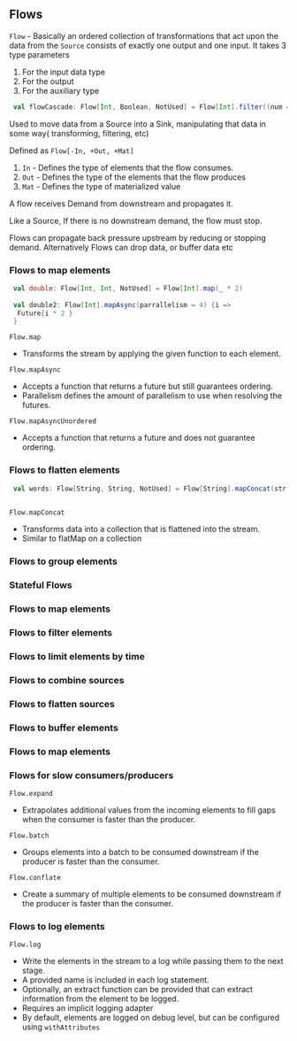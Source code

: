 ## Flows

                                                                                             
```Flow``` - Basically an ordered collection of transformations that act upon the data from the ```Source``` consists of exactly one 
output and one input. It takes 3 type parameters 

1. For the input data type 
2. For the output
3. For the auxiliary type

```scala
 val flowCascade: Flow[Int, Boolean, NotUsed] = Flow[Int].filter((num => num > 2)).map((num) => num % 2 == 0)
```

Used to move data from a Source into a Sink, manipulating that data in some way( transforming, filtering, etc)

Defined as ```Flow[-In, +Out, +Mat]```
1. ```In``` - Defines the type of elements that the flow consumes. 
2. ```Out``` - Defines the type of the elements that the flow produces
3. ```Mat``` - Defines the type of materialized value

A flow receives Demand from downstream and propagates it. 

Like a Source, If there is no downstream demand, the flow must stop. 

Flows can propagate back pressure upstream by reducing or stopping demand. Alternatively Flows can drop data, or buffer data etc


### Flows to map elements 

```scala
 val double: Flow[Int, Int, NotUsed] = Flow[Int].map(_ * 2)
 
 val double2: Flow[Int].mapAsync(parrallelism = 4) {i => 
  Future{i * 2 }
 }
```

```Flow.map```
* Transforms the stream by applying the given function to each element.

```Flow.mapAsync```
* Accepts a function that returns a future but still guarantees ordering. 
* Parallelism defines the amount of parallelism to use when resolving the futures. 

```Flow.mapAsyncUnordered```
* Accepts a function that returns a future and does not guarantee ordering. 

### Flows to flatten elements 
```scala
 val words: Flow[String, String, NotUsed] = Flow[String].mapConcat(str => str.split("\\s")).toVector
 
```

```Flow.mapConcat```
* Transforms data into a collection that is flattened into the stream. 
* Similar to flatMap on a collection

### Flows to group elements


### Stateful Flows
 

### Flows to map elements 


### Flows to filter elements 


### Flows to limit  elements by time
 
 
### Flows to combine sources


### Flows to flatten sources


### Flows to buffer elements 


### Flows to map elements 


### Flows for slow consumers/producers

```Flow.expand```
* Extrapolates additional values from the incoming elements to fill gaps when the consumer is faster than the producer. 

```Flow.batch```
* Groups elements into a batch to be consumed downstream if the producer is faster than the consumer. 

```Flow.conflate```
* Create a summary of multiple elements to be consumed downstream if the producer is faster than the consumer. 


### Flows to log elements

```Flow.log```
* Write the elements in the stream to a log while passing them to the next stage. 
* A provided name is included in each log statement. 
* Optionally, an extract function can be provided that can extract information from the element to be logged. 
* Requires an implicit logging adapter 
* By default, elements are logged on debug level, but can be configured using ```withAttributes```